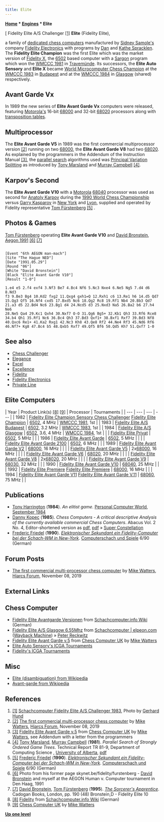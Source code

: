```yaml
---
title: Elite
---
```

**[Home](Home "Home") * [Engines](Engines "Engines") * Elite**

\[ Fidelity Elite A/S Challenger <a id="cite-note-1" href="#cite-ref-1">[1]</a>
**Elite** (Fidelity Elite),

a family of [dedicated chess computers](Dedicated_Chess_Computers "Dedicated Chess Computers") manufactured by [Sidney Samole's](Sidney_Samole "Sidney Samole") company [Fidelity Electronics](Fidelity_Electronics "Fidelity Electronics") with programs by [Dan](Dan_Spracklen "Dan Spracklen") and [Kathe Spracklen](Kathe_Spracklen "Kathe Spracklen"). The **Fidelity Elite Champion** was the first Elite which was the market version of [Fidelity X](Fidelity "Fidelity"), the [6502](6502 "6502") based computer with a [Sargon](Sargon "Sargon") program which won the [WMCCC 1981](WMCCC_1981 "WMCCC 1981") in [Travemünde](https://en.wikipedia.org/wiki/Travem%C3%BCnde). Its successors, the **Elite Auto Sensory** and **Elite X** became [World Microcomputer Chess Champion](World_Microcomputer_Chess_Championship "World Microcomputer Chess Championship") at the [WMCCC 1983](WMCCC_1983 "WMCCC 1983") in [Budapest](https://en.wikipedia.org/wiki/Budapest) and at the [WMCCC 1984](WMCCC_1984 "WMCCC 1984") in [Glasgow](https://en.wikipedia.org/wiki/Glasgow) (shared) respectively.

## Avant Garde Vx

In 1989 the new series of **Elite Avant Garde Vx** computers were released, featuring [Motorola's](index.php?title=Motorola&action=edit&redlink=1 "Motorola (page does not exist)") 16-bit [68000](68000 "68000") and 32-bit [68020](68020 "68020") processors along with [transposition tables](Transposition_Table "Transposition Table").

## Multiprocessor

The **Elite Avant Garde V5** in 1989 was the first commercial multiprocessor version <a id="cite-note-2" href="#cite-ref-2">[2]</a> running on two [68000](68000 "68000"), the **Elite Avant Garde V8** had two [68020](68020 "68020"). As explained by the programmers in the Addendum of the Instruction Manual <a id="cite-note-3" href="#cite-ref-3">[3]</a>, the [parallel search](Parallel_Search "Parallel Search") algorithms used was [Principal Variation Splitting](Parallel_Search#PrincipalVariationSplitting "Parallel Search") as introduced by [Tony Marsland](Tony_Marsland "Tony Marsland") and [Murray Campbell](Murray_Campbell "Murray Campbell") <a id="cite-note-4" href="#cite-ref-4">[4]</a>.

## Karpov's Second

The **Elite Avant Garde V10** with a [Motorola](index.php?title=Motorola&action=edit&redlink=1 "Motorola (page does not exist)") [68040](index.php?title=68040&action=edit&redlink=1 "68040 (page does not exist)") processor was used as second for [Anatoly Karpov](https://en.wikipedia.org/wiki/Anatoly_Karpov) during the [1990 World Chess Championship](https://en.wikipedia.org/wiki/World_Chess_Championship_1990) versus [Garry Kasparov](https://en.wikipedia.org/wiki/Garry_Kasparov) in [New York](https://en.wikipedia.org/wiki/New_York_City) and [Lyon](https://en.wikipedia.org/wiki/Lyon), supplied and operated by Fidelity representative [Tom Fürstenberg](Tom_F%C3%BCrstenberg "Tom Fürstenberg") <a id="cite-note-5" href="#cite-ref-5">[5]</a> .

## Photos & Games

[](File:TomFurstenbergDavidBronsteinAegon1991.jpg)
[Tom Fürstenberg](Tom_F%C3%BCrstenberg "Tom Fürstenberg") operating **Elite Avant Garde V10** and [David Bronstein](David_Bronstein "David Bronstein"), [Aegon 1991](Aegon_1991 "Aegon 1991") <a id="cite-note-6" href="#cite-ref-6">[6]</a> <a id="cite-note-7" href="#cite-ref-7">[7]</a>

```

[Event "6th AEGON man-mach"]
[Site "The Hague NED"]
[Date "1991.05.29"]
[Round "06"]
[White "David Bronstein"]
[Black "Elite Avant Garde V10"]
[Result "1-0"]

1.e4 e5 2.f4 exf4 3.Nf3 Be7 4.Bc4 Nf6 5.Nc3 Nxe4 6.Ne5 Ng5 7.d4 d6 8.Nd3
f3 9.Be3 Bg4 10.Kd2 fxg2 11.Qxg4 gxh1=Q 12.Rxh1 c6 13.Re1 h6 14.d5 Qd7
15.Qg3 Qf5 16.Nf4 cxd5 17.Bxd5 Nc6 18.Qg2 Rc8 19.Rf1 Nb4 20.Bb3 Qd7
21.a3 d5 22.Bd4 Nc6 23.Bg1 d4 24.Ncd5 d3 25.Nxd3 Na5 26.Ba2 b6 27.h4 Ne6 
28.Ne5 Qa4 29.Kc1 Qxh4 30.Nxf7 O-O 31.Qg6 Bg5+ 32.Kb1 Qh3 33.Rf6 Rce8 
34.b4 Qh1 35.Rf1 Nc6 36.Bc4 Qh3 37.Bd3 Qxf1+ 38.Bxf1 Rxf7 39.Bd3 Nf8 
40.Qxc6 Re1+ 41.Ka2 Rxg1 42.Nc3 Kh8 43.Qe8 Rf2 44.Ne4 Rf3 45.Nd6 Rf6 
46.Nf7+ Kg8 47.Bc4 b5 48.Qxb5 Rxf7 49.Qf5 Bf6 50.Qd5 Kh7 51.Qxf7 1-0

```

## See also

- [Chess Challenger](Chess_Challenger "Chess Challenger")
- [Elegance](Elegance "Elegance")
- [Excel](Excel "Excel")
- [Excellence](Excellence "Excellence")
- [Fidelity](Fidelity "Fidelity")
- [Fidelity Electronics](Fidelity_Electronics "Fidelity Electronics")
- [Private Line](Private_Line "Private Line")

## Elite Computers

|  Year
|  Product Link(s) <a id="cite-note-8" href="#cite-ref-8">[8]</a> <a id="cite-note-9" href="#cite-ref-9">[9]</a> |  Processor
|  Tournaments
|
| --- | --- | --- | --- |
|  1982
| [Fidelity Elite Champion Sensory Chess Challenger](https://www.schach-computer.info/wiki/index.php/Fidelity_CC_Elite_Champion)
[Fidelity Elite Champion](http://www.chesscomputeruk.com/html/fidelity_elite_champion.html)
| [6502](6502 "6502"), 4 MHz
| [WMCCC 1981](WMCCC_1981 "WMCCC 1981"), 1st
|
|  1983
| [Fidelity Elite A/S Budapest](https://www.schach-computer.info/wiki/index.php/Fidelity_Elite_A/S_Budapest) | [6502](6502 "6502"), 3.2 MHz
| [WMCCC 1983](WMCCC_1983 "WMCCC 1983"), 1st
|
|  1984
| [Fidelity Elite A/S Glasgow](https://www.schach-computer.info/wiki/index.php/Fidelity_Elite_A/S_Glasgow) | [6502](6502 "6502"), 3.6, 4 MHz
| [WMCCC 1984](WMCCC_1984 "WMCCC 1984"), 1st
|
|  | [Fidelity Elite Privat](https://www.schach-computer.info/wiki/index.php/Fidelity_Elite_Privat) | [6502](6502 "6502"), 5 MHz
|  |
|  1986
| [Fidelity Elite Avant Garde](https://www.schach-computer.info/wiki/index.php/Fidelity_Elite_Avantgarde) | [6502](6502 "6502"), 5 MHz
|  |
|  | [Fidelity Elite Avant Garde 2100](https://www.schach-computer.info/wiki/index.php/Fidelity_Elite_Avantgarde_2100) | [6502](6502 "6502"), 6 MHz
|  |
|  1989
| [Fidelity Elite Avant Garde V2](https://www.schach-computer.info/wiki/index.php/Fidelity_Elite_V2) | [68000](68000 "68000"), 16 MHz
|  |
|  | [Fidelity Elite Avant Garde V5](http://www.chesscomputeruk.com/html/fidelity_elite_avant_garde__v_5.html) |  2x[68000](68000 "68000"), 16 MHz
|  |
|  | [Fidelity Elite Avant Garde V6](http://www.schach-computer.info/wiki/index.php/Fidelity_Elite_V6) | [68020](68020 "68020"), 20 MHz
|  |
|  | [Fidelity Elite Avant Garde V8](http://www.schach-computer.info/wiki/index.php/Fidelity_Elite_V6) |  2x[68020](68020 "68020"), 20 MHz
|  |
|  | [Fidelity Elite Avant Garde V9](http://www.schach-computer.info/wiki/index.php/Fidelity_Elite_V9) | [68030](68030 "68030"), 32 MHz
|  |
|  1990
| [Fidelity Elite Avant Garde V10](http://www.schach-computer.info/wiki/index.php/Fidelity_Elite_V10) | [68040](index.php?title=68040&action=edit&redlink=1 "68040 (page does not exist)"), 25 MHz
|  |
|  1992
| [Fidelity Elite Premiere](http://www.schach-computer.info/wiki/index.php/Fidelity_Elite_Premiere)
[Fidelity Elite Premiere](http://www.chesscomputeruk.com/html/fidelity_elite_premiere.html)
| [68000](68000 "68000"), 16 MHz
|  |
|  1994
| [Fidelity Elite Avant Garde V11](https://www.schach-computer.info/wiki/index.php/Fidelity_Elite_V11_68060)
[Fidelity Elite Avant Garde V.11](http://www.chesscomputeruk.com/html/fidelity_elite_avant_garde_v_1.html)
| [68060](https://www.schach-computer.info/wiki/index.php/68060), 75 MHz
|  |

## Publications

- [Tony Harrington](Tony_Harrington "Tony Harrington") (**1984**). *An elitist game*. [Personal Computer World](Personal_Computer_World "Personal Computer World"), [September 1984](http://www.chesscomputeruk.com/html/publication_archive_1984.html)
- [Danny Kopec](Danny_Kopec "Danny Kopec") (**1985**). *Chess Computers - A critical descriptive Analysis of the currently available commercial Chess Computers*. Abacus Vol. 2 No. 4, Editor-shortened version as [pdf](http://www.sci.brooklyn.cuny.edu/~kopec/Publications/Publications/O_34_C.pdf), [pdf](http://spider.sci.brooklyn.cuny.edu/~kopec/Publications/Publications/O_34_C.pdf) » [Super Constellation](Super_Constellation "Super Constellation")
- [Frederic Friedel](Frederic_Friedel "Frederic Friedel") (**1990**). *[Elektronischer Sekundant ein Fidelity-Computer bei der Schach-WM in New-York](http://www.schachcomputer.at/fid10.htm)*. [Computerschach und Spiele](Computerschach_und_Spiele "Computerschach und Spiele") 6/90 (German)

## Forum Posts

- [The first commercial multi-processor chess computer](https://www.hiarcs.net/forums/viewtopic.php?t=9756) by [Mike Watters](Mike_Watters "Mike Watters"), [Hiarcs Forum](Computer_Chess_Forums "Computer Chess Forums"), November 08, 2019

## External Links

## Chess Computer

- [Fidelity Elite Avantgarde Versionen](https://www.schach-computer.info/wiki/index.php?title=Fidelity_Elite_Avantgarde_Versionen) from [Schachcomputer.info Wiki](https://www.schach-computer.info/wiki/index.php/Hauptseite_En) (German)
- [Fidelity Elite A/S Glasgow 6.55Mhz](https://web.archive.org/web/20170312212821/http://www.elpeon.com/index.php?mod=eliteas) from [Schachcomputer | elpeon.com](https://web.archive.org/web/20160222202108/http://www.elpeon.com/index.php) ([Wayback Machine](https://en.wikipedia.org/wiki/Wayback_Machine)) » [Peter Reckwitz](Peter_Reckwitz "Peter Reckwitz")
- [Fidelity Elite Avant Garde v.5](http://www.chesscomputeruk.com/html/fidelity_elite_avant_garde__v_5.html) from [Chess Computer UK](http://www.chesscomputeruk.com/index.html) by [Mike Watters](Mike_Watters "Mike Watters")
- [Elite Auto Sensory's ICGA Tournaments](https://www.game-ai-forum.org/icga-tournaments/program.php?id=472)
- [Fidelity's ICGA Tournaments](https://www.game-ai-forum.org/icga-tournaments/program.php?id=312)

## Misc

- [Elite (disambiguation) from Wikipedia](https://en.wikipedia.org/wiki/Elite_%28disambiguation%29)
- [Avant-garde from Wikipedia](https://en.wikipedia.org/wiki/Avant-garde)

## References

1. <a id="cite-ref-1" href="#cite-note-1">[1]</a> [Schachcomputer Fidelity Elite A/S Challenger 1983](http://commons.wikimedia.org/w/index.php?title=File:Elite_AS_Challenger_1983.jpg), Photo by [Gerhard Hund](Gerhard_Hund "Gerhard Hund")
1. <a id="cite-ref-2" href="#cite-note-2">[2]</a> [The first commercial multi-processor chess computer](https://www.hiarcs.net/forums/viewtopic.php?t=9756) by [Mike Watters](Mike_Watters "Mike Watters"), [Hiarcs Forum](Computer_Chess_Forums "Computer Chess Forums"), November 08, 2019
1. <a id="cite-ref-3" href="#cite-note-3">[3]</a> [Fidelity Elite Avant Garde v.5](http://www.chesscomputeruk.com/html/fidelity_elite_avant_garde__v_5.html) from [Chess Computer UK](http://www.chesscomputeruk.com/index.html) by [Mike Watters](Mike_Watters "Mike Watters"), see Addendum with a letter from the programmers
1. <a id="cite-ref-4" href="#cite-note-4">[4]</a> [Tony Marsland](Tony_Marsland "Tony Marsland"), [Murray Campbell](Murray_Campbell "Murray Campbell") (**1981**). *Parallel Search of Strongly Ordered Game Trees*. Technical Report TR 81-9, Department of Computing Science , [University of Alberta](University_of_Alberta "University of Alberta"), [pdf](https://webdocs.cs.ualberta.ca/~tony/TechnicalReports/TR81-9.pdf)
1. <a id="cite-ref-5" href="#cite-note-5">[5]</a> [Frederic Friedel](Frederic_Friedel "Frederic Friedel") (**1990**). *[Elektronischer Sekundant ein Fidelity-Computer bei der Schach-WM in New-York](http://www.schachcomputer.at/fid10.htm)*. [Computerschach und Spiele](Computerschach_und_Spiele "Computerschach und Spiele") 6/90 (German)
1. <a id="cite-ref-6" href="#cite-note-6">[6]</a> Photo from his former page skynet.be/fidelity/furstenberg - [David Bronstein](David_Bronstein "David Bronstein") and myself at the AEGON Human v. Computer tournament in Den Haag, 1991
1. <a id="cite-ref-7" href="#cite-note-7">[7]</a> [David Bronstein](David_Bronstein "David Bronstein"), [Tom Fürstenberg](Tom_F%C3%BCrstenberg "Tom Fürstenberg") (**1995**). *[The Sorcerer's Apprentice](Tom_F%C3%BCrstenberg#TheSorcerersApprentice "Tom Fürstenberg")*. Cadogan Books, London, pp. 190 (48) Bronstein,D - Fidelity Elite 10
1. <a id="cite-ref-8" href="#cite-note-8">[8]</a> [Fidelity](https://www.schach-computer.info/wiki/index.php/Fidelity) from [Schachcomputer.info Wiki](https://www.schach-computer.info/wiki/index.php/Hauptseite_En) (German)
1. <a id="cite-ref-9" href="#cite-note-9">[9]</a> [Chess Computer UK](http://www.chesscomputeruk.com/index.html) by [Mike Watters](Mike_Watters "Mike Watters")

**[Up one level](Engines "Engines")**


